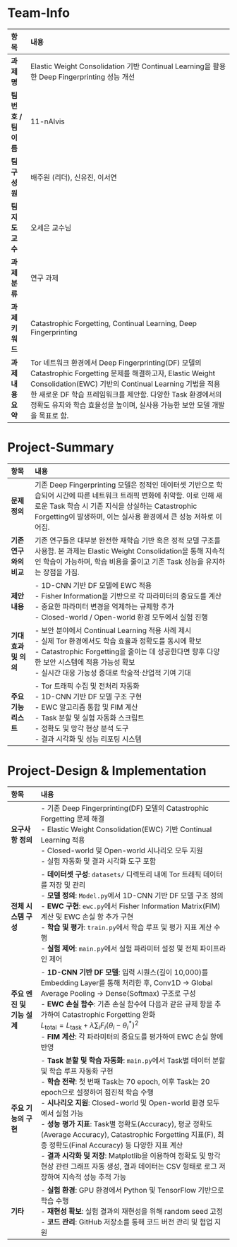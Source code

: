 # Team-Info

| 항목 | 내용 |
|:--|:--|
| **과제명** | Elastic Weight Consolidation 기반 Continual Learning을 활용한 Deep Fingerprinting 성능 개선 |
| **팀 번호 / 팀 이름** | 11-nAIvis |
| **팀 구성원** | 배주원 (리더), 신유진, 이서연 |
| **팀 지도교수** | 오세은 교수님 |
| **과제 분류** | 연구 과제 |
| **과제 키워드** | Catastrophic Forgetting, Continual Learning, Deep Fingerprinting |
| **과제 내용 요약** | Tor 네트워크 환경에서 Deep Fingerprinting(DF) 모델의 Catastrophic Forgetting 문제를 해결하고자, Elastic Weight Consolidation(EWC) 기반의 Continual Learning 기법을 적용한 새로운 DF 학습 프레임워크를 제안함. 다양한 Task 환경에서의 정확도 유지와 학습 효율성을 높이며, 실사용 가능한 보안 모델 개발을 목표로 함. |


# Project-Summary

| 항목 | 내용 |
|:--|:--|
| **문제 정의** | 기존 Deep Fingerprinting 모델은 정적인 데이터셋 기반으로 학습되어 시간에 따른 네트워크 트래픽 변화에 취약함. 이로 인해 새로운 Task 학습 시 기존 지식을 상실하는 Catastrophic Forgetting이 발생하며, 이는 실사용 환경에서 큰 성능 저하로 이어짐. |
| **기존 연구와의 비교** | 기존 연구들은 대부분 완전한 재학습 기반 혹은 정적 모델 구조를 사용함. 본 과제는 Elastic Weight Consolidation을 통해 지속적인 학습이 가능하며, 학습 비용을 줄이고 기존 Task 성능을 유지하는 장점을 가짐. |
| **제안 내용** | - 1D-CNN 기반 DF 모델에 EWC 적용<br>- Fisher Information을 기반으로 각 파라미터의 중요도를 계산<br>- 중요한 파라미터 변경을 억제하는 규제항 추가<br>- Closed-world / Open-world 환경 모두에서 실험 진행 |
| **기대효과 및 의의** | - 보안 분야에서 Continual Learning 적용 사례 제시<br>- 실제 Tor 환경에서도 학습 효율과 정확도를 동시에 확보<br>- Catastrophic Forgetting을 줄이는 데 성공한다면 향후 다양한 보안 시스템에 적용 가능성 확보<br>- 실시간 대응 가능성 증대로 학술적·산업적 기여 기대 |
| **주요 기능 리스트** | - Tor 트래픽 수집 및 전처리 자동화<br>- 1D-CNN 기반 DF 모델 구조 구현<br>- EWC 알고리즘 통합 및 FIM 계산<br>- Task 분할 및 실험 자동화 스크립트<br>- 정확도 및 망각 현상 분석 도구<br>- 결과 시각화 및 성능 리포팅 시스템 |

# Project-Design & Implementation

| 항목 | 내용 |
|:--|:--|
| **요구사항 정의** | - 기존 Deep Fingerprinting(DF) 모델의 Catastrophic Forgetting 문제 해결<br>- Elastic Weight Consolidation(EWC) 기반 Continual Learning 적용<br>- Closed-world 및 Open-world 시나리오 모두 지원<br>- 실험 자동화 및 결과 시각화 도구 포함 |
| **전체 시스템 구성** | - **데이터셋 구성**: `datasets/` 디렉토리 내에 Tor 트래픽 데이터를 저장 및 관리<br>- **모델 정의**: `Model.py`에서 1D-CNN 기반 DF 모델 구조 정의<br>- **EWC 구현**: `ewc.py`에서 Fisher Information Matrix(FIM) 계산 및 EWC 손실 항 추가 구현<br>- **학습 및 평가**: `train.py`에서 학습 루프 및 평가 지표 계산 수행<br>- **실험 제어**: `main.py`에서 실험 파라미터 설정 및 전체 파이프라인 제어 |
| **주요 엔진 및 기능 설계** | - **1D-CNN 기반 DF 모델**: 입력 시퀀스(길이 10,000)를 Embedding Layer를 통해 처리한 후, Conv1D → Global Average Pooling → Dense(Softmax) 구조로 구성<br>- **EWC 손실 함수**: 기존 손실 함수에 다음과 같은 규제 항을 추가하여 Catastrophic Forgetting 완화<br>  $L_{\text{total}} = L_{\text{task}} + \lambda \sum_i F_i (\theta_i - \theta_i^*)^2$<br>- **FIM 계산**: 각 파라미터의 중요도를 평가하여 EWC 손실 항에 반영 |
| **주요 기능의 구현** | - **Task 분할 및 학습 자동화**: `main.py`에서 Task별 데이터 분할 및 학습 루프 자동화 구현<br>- **학습 전략**: 첫 번째 Task는 70 epoch, 이후 Task는 20 epoch으로 설정하여 점진적 학습 수행<br>- **시나리오 지원**: Closed-world 및 Open-world 환경 모두에서 실험 가능<br>- **성능 평가 지표**: Task별 정확도(Accuracy), 평균 정확도(Average Accuracy), Catastrophic Forgetting 지표(F), 최종 정확도(Final Accuracy) 등 다양한 지표 계산<br>- **결과 시각화 및 저장**: Matplotlib을 이용하여 정확도 및 망각 현상 관련 그래프 자동 생성, 결과 데이터는 CSV 형태로 로그 저장하여 지속적 성능 추적 가능 |
| **기타** | - **실험 환경**: GPU 환경에서 Python 및 TensorFlow 기반으로 학습 수행<br>- **재현성 확보**: 실험 결과의 재현성을 위해 random seed 고정<br>- **코드 관리**: GitHub 저장소를 통해 코드 버전 관리 및 협업 지원 |
